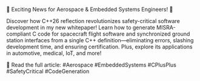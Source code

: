 🚀 Exciting News for Aerospace & Embedded Systems Engineers! 🚀

Discover how C++26 reflection revolutionizes safety-critical software development in my new whitepaper! Learn how to generate MISRA-compliant C code for spacecraft flight software and synchronized ground station interfaces from a single C++ definition—eliminating errors, slashing development time, and ensuring certification. Plus, explore its applications in automotive, medical, IoT, and more!

📖 Read the full article: #Aerospace #EmbeddedSystems #CPlusPlus #SafetyCritical #CodeGeneration